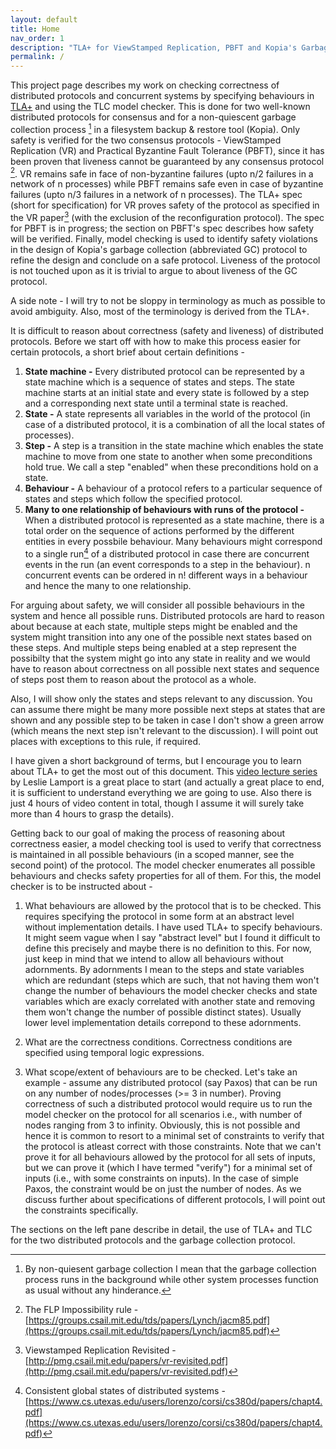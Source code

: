 ```yaml
---
layout: default
title: Home
nav_order: 1
description: "TLA+ for ViewStamped Replication, PBFT and Kopia's Garbage collection protocol"
permalink: /
---
```


This project page describes my work on checking correctness of distributed protocols and concurrent systems by specifying behaviours in [TLA+](https://lamport.azurewebsites.net/tla/tla.html) and using the TLC model checker. This is done for two well-known distributed protocols for consensus and for a non-quiescent garbage collection process [^1] in a filesystem backup & restore tool (Kopia). Only safety is verified for the two consensus protocols - ViewStamped Replication (VR) and Practical Byzantine Fault Tolerance (PBFT), since it has been proven that liveness cannot be guaranteed by any consensus protocol [^4]. VR remains safe in face of non-byzantine failures (upto n/2 failures in a network of n processes) while PBFT remains safe even in case of byzantine failures (upto n/3 failures in a network of n processes). The TLA+ spec (short for specification) for VR proves safety of the protocol as specified in the VR paper[^2] (with the exclusion of the reconfiguration protocol). The spec for PBFT is in progress; the section on PBFT's spec describes how safety will be verified. Finally, model checking is used to identify safety violations in the design of Kopia's garbage collection (abbreviated GC) protocol to refine the design and conclude on a safe protocol. Liveness of the protocol is not touched upon as it is trivial to argue to about liveness of the GC protocol.

A side note - I will try to not be sloppy in terminology as much as possible to avoid ambiguity. Also, most of the terminology is derived from the TLA+.

It is difficult to reason about correctness (safety and liveness) of distributed protocols. Before we start off with how to make this process easier for certain protocols, a short brief about certain definitions -

1. **State machine -** Every distributed protocol can be represented by a state machine which is a sequence of states and steps. The state machine starts at an initial state and every state is followed by a step and a corresponding next state until a terminal state is reached.
2. **State -** A state represents all variables in the world of the protocol (in case of a distributed protocol, it is a combination of all the local states of processes).
3. **Step -** A step is a transition in the state machine which enables the state machine to move from one state to another when some preconditions hold true. We call a step "enabled" when these preconditions hold on a state.
4. **Behaviour -** A behaviour of a protocol refers to a particular sequence of states and steps which follow the specified protocol.
5. **Many to one relationship of behaviours with runs of the protocol -** When a distributed protocol is represented as a state machine, there is a total order on the sequence of actions performed by the different entities in every possbile behaviour. Many behaviours might correspond to a single run[^5] of a distributed protocol in case there are concurrent events in the run (an event corresponds to a step in the behaviour). n concurrent events can be ordered in n! different ways in a behaviour and hence the many to one relationship.

[^1]: By non-quiesent garbage collection I mean that the garbage collection process runs in the background while other system processes function as usual without any hinderance.
[^2]: Viewstamped Replication Revisited - [http://pmg.csail.mit.edu/papers/vr-revisited.pdf](http://pmg.csail.mit.edu/papers/vr-revisited.pdf)
[^3]: Practical Byzantine Fault Tolerance - [http://pmg.csail.mit.edu/papers/osdi99.pdf](http://pmg.csail.mit.edu/papers/osdi99.pdf)
[^4]: The FLP Impossibility rule - [https://groups.csail.mit.edu/tds/papers/Lynch/jacm85.pdf](https://groups.csail.mit.edu/tds/papers/Lynch/jacm85.pdf)
[^5]: Consistent global states of distributed systems - [https://www.cs.utexas.edu/users/lorenzo/corsi/cs380d/papers/chapt4.pdf](https://www.cs.utexas.edu/users/lorenzo/corsi/cs380d/papers/chapt4.pdf)

For arguing about safety, we will consider all possible behaviours in the system and hence all possible runs. Distributed protocols are hard to reason about because at each state, multiple steps might be enabled and the system might transition into any one of the possible next states based on these steps. And multiple steps being enabled at a step represent the possibilty that the system might go into any state in reality and we would have to reason about correctness on all possible next states and sequence of steps post them to reason about the protocol as a whole.

Also, I will show only the states and steps relevant to any discussion. You can assume there might be many more possible next steps at states that are shown and any possible step to be taken in case I don't show a green arrow (which means the next step isn't relevant to the discussion). I will point out places with exceptions to this rule, if required.

I have given a short background of terms, but I encourage you to learn about TLA+ to get the most out of this document. This [video lecture series](https://lamport.azurewebsites.net/video/videos.html) by Leslie Lamport is a great place to start (and actually a great place to end, it is sufficient to understand everything we are going to use. Also there is just 4 hours of video content in total, though I assume it will surely take more than 4 hours to grasp the details).

Getting back to our goal of making the process of reasoning about correctness easier, a model checking tool is used to verify that correctness is maintained in all possible behaviours (in a scoped manner, see the second point) of the protocol. The model checker enumerates all possible behaviours and checks safety properties for all of them. For this, the model checker is to be instructed about -

1. What behaviours are allowed by the protocol that is to be checked. This requires specifying the protocol in some form at an abstract level without implementation details. I have used TLA+ to specify behaviours. It might seem vague when I say "abstract level" but I found it difficult to define this precisely and maybe there is no definition to this. For now, just keep in mind that we intend to allow all behaviours without adornments. By adornments I mean to the steps and state variables which are redundant (steps which are such, that not having them won't change the number of behaviours the model checker checks and state variables which are exacly correlated with another state and removing them won't change the number of possible distinct states). Usually lower level implementation details correpond to these adornments.

2. What are the correctness conditions. Correctness conditions are specified using temporal logic expressions.

3. What scope/extent of behaviours are to be checked. Let's take an example - assume any distributed protocol (say Paxos) that can be run on any number of nodes/processes (>= 3 in number). Proving correctness of such a distributed protocol would require us to run the model checker on the protocol for all scenarios i.e., with number of nodes ranging from 3 to infinity. Obviously, this is not possible and hence it is common to resort to a minimal set of constraints to verify that the protocol is atleast correct with those constraints. Note that we can't prove it for all behaviours allowed by the protocol for all sets of inputs, but we can prove it (which I have termed "verify") for a minimal set of inputs (i.e., with some constraints on inputs). In the case of simple Paxos, the constraint would be on just the number of nodes. As we discuss further about specifications of different protocols, I will point out the constraints specifically.

The sections on the left pane describe in detail, the use of TLA+ and TLC for the two distributed protocols and the garbage collection protocol.
